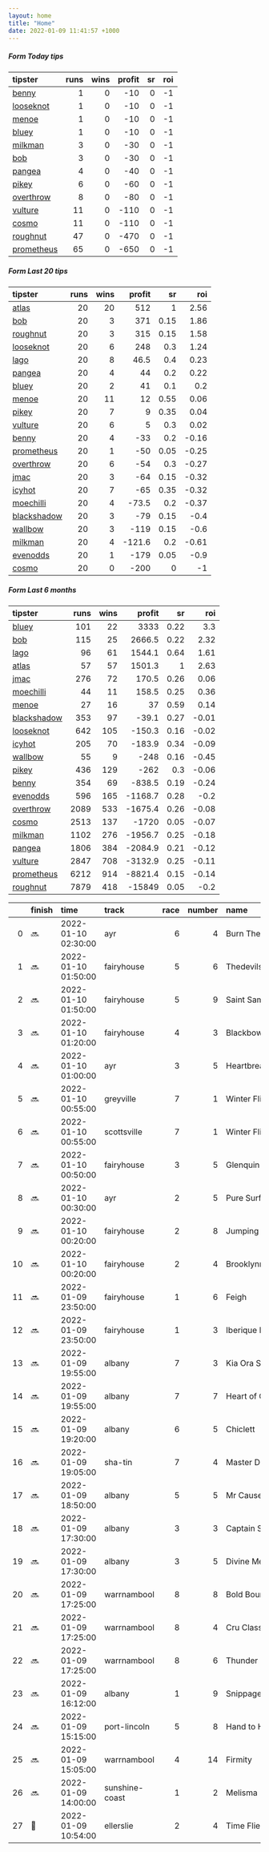 ```yaml
---   
layout: home  
title: "Home"   
date: 2022-01-09 11:41:57 +1000  
---   
```



##### Form Today tips   

| tipster                                                       |   runs |   wins |   profit |   sr |   roi |
|:--------------------------------------------------------------|-------:|-------:|---------:|-----:|------:|
| [benny](https://mrwayneo.github.io/tips/benny.html)           |      1 |      0 |      -10 |    0 |    -1 |
| [looseknot](https://mrwayneo.github.io/tips/looseknot.html)   |      1 |      0 |      -10 |    0 |    -1 |
| [menoe](https://mrwayneo.github.io/tips/menoe.html)           |      1 |      0 |      -10 |    0 |    -1 |
| [bluey](https://mrwayneo.github.io/tips/bluey.html)           |      1 |      0 |      -10 |    0 |    -1 |
| [milkman](https://mrwayneo.github.io/tips/milkman.html)       |      3 |      0 |      -30 |    0 |    -1 |
| [bob](https://mrwayneo.github.io/tips/bob.html)               |      3 |      0 |      -30 |    0 |    -1 |
| [pangea](https://mrwayneo.github.io/tips/pangea.html)         |      4 |      0 |      -40 |    0 |    -1 |
| [pikey](https://mrwayneo.github.io/tips/pikey.html)           |      6 |      0 |      -60 |    0 |    -1 |
| [overthrow](https://mrwayneo.github.io/tips/overthrow.html)   |      8 |      0 |      -80 |    0 |    -1 |
| [vulture](https://mrwayneo.github.io/tips/vulture.html)       |     11 |      0 |     -110 |    0 |    -1 |
| [cosmo](https://mrwayneo.github.io/tips/cosmo.html)           |     11 |      0 |     -110 |    0 |    -1 |
| [roughnut](https://mrwayneo.github.io/tips/roughnut.html)     |     47 |      0 |     -470 |    0 |    -1 |
| [prometheus](https://mrwayneo.github.io/tips/prometheus.html) |     65 |      0 |     -650 |    0 |    -1 |

##### Form Last 20 tips   

| tipster                                                         |   runs |   wins |   profit |   sr |   roi |
|:----------------------------------------------------------------|-------:|-------:|---------:|-----:|------:|
| [atlas](https://mrwayneo.github.io/tips/atlas.html)             |     20 |     20 |    512   | 1    |  2.56 |
| [bob](https://mrwayneo.github.io/tips/bob.html)                 |     20 |      3 |    371   | 0.15 |  1.86 |
| [roughnut](https://mrwayneo.github.io/tips/roughnut.html)       |     20 |      3 |    315   | 0.15 |  1.58 |
| [looseknot](https://mrwayneo.github.io/tips/looseknot.html)     |     20 |      6 |    248   | 0.3  |  1.24 |
| [lago](https://mrwayneo.github.io/tips/lago.html)               |     20 |      8 |     46.5 | 0.4  |  0.23 |
| [pangea](https://mrwayneo.github.io/tips/pangea.html)           |     20 |      4 |     44   | 0.2  |  0.22 |
| [bluey](https://mrwayneo.github.io/tips/bluey.html)             |     20 |      2 |     41   | 0.1  |  0.2  |
| [menoe](https://mrwayneo.github.io/tips/menoe.html)             |     20 |     11 |     12   | 0.55 |  0.06 |
| [pikey](https://mrwayneo.github.io/tips/pikey.html)             |     20 |      7 |      9   | 0.35 |  0.04 |
| [vulture](https://mrwayneo.github.io/tips/vulture.html)         |     20 |      6 |      5   | 0.3  |  0.02 |
| [benny](https://mrwayneo.github.io/tips/benny.html)             |     20 |      4 |    -33   | 0.2  | -0.16 |
| [prometheus](https://mrwayneo.github.io/tips/prometheus.html)   |     20 |      1 |    -50   | 0.05 | -0.25 |
| [overthrow](https://mrwayneo.github.io/tips/overthrow.html)     |     20 |      6 |    -54   | 0.3  | -0.27 |
| [jmac](https://mrwayneo.github.io/tips/jmac.html)               |     20 |      3 |    -64   | 0.15 | -0.32 |
| [icyhot](https://mrwayneo.github.io/tips/icyhot.html)           |     20 |      7 |    -65   | 0.35 | -0.32 |
| [moechilli](https://mrwayneo.github.io/tips/moechilli.html)     |     20 |      4 |    -73.5 | 0.2  | -0.37 |
| [blackshadow](https://mrwayneo.github.io/tips/blackshadow.html) |     20 |      3 |    -79   | 0.15 | -0.4  |
| [wallbow](https://mrwayneo.github.io/tips/wallbow.html)         |     20 |      3 |   -119   | 0.15 | -0.6  |
| [milkman](https://mrwayneo.github.io/tips/milkman.html)         |     20 |      4 |   -121.6 | 0.2  | -0.61 |
| [evenodds](https://mrwayneo.github.io/tips/evenodds.html)       |     20 |      1 |   -179   | 0.05 | -0.9  |
| [cosmo](https://mrwayneo.github.io/tips/cosmo.html)             |     20 |      0 |   -200   | 0    | -1    |

##### Form Last 6 months   

| tipster                                                         |   runs |   wins |   profit |   sr |   roi |
|:----------------------------------------------------------------|-------:|-------:|---------:|-----:|------:|
| [bluey](https://mrwayneo.github.io/tips/bluey.html)             |    101 |     22 |   3333   | 0.22 |  3.3  |
| [bob](https://mrwayneo.github.io/tips/bob.html)                 |    115 |     25 |   2666.5 | 0.22 |  2.32 |
| [lago](https://mrwayneo.github.io/tips/lago.html)               |     96 |     61 |   1544.1 | 0.64 |  1.61 |
| [atlas](https://mrwayneo.github.io/tips/atlas.html)             |     57 |     57 |   1501.3 | 1    |  2.63 |
| [jmac](https://mrwayneo.github.io/tips/jmac.html)               |    276 |     72 |    170.5 | 0.26 |  0.06 |
| [moechilli](https://mrwayneo.github.io/tips/moechilli.html)     |     44 |     11 |    158.5 | 0.25 |  0.36 |
| [menoe](https://mrwayneo.github.io/tips/menoe.html)             |     27 |     16 |     37   | 0.59 |  0.14 |
| [blackshadow](https://mrwayneo.github.io/tips/blackshadow.html) |    353 |     97 |    -39.1 | 0.27 | -0.01 |
| [looseknot](https://mrwayneo.github.io/tips/looseknot.html)     |    642 |    105 |   -150.3 | 0.16 | -0.02 |
| [icyhot](https://mrwayneo.github.io/tips/icyhot.html)           |    205 |     70 |   -183.9 | 0.34 | -0.09 |
| [wallbow](https://mrwayneo.github.io/tips/wallbow.html)         |     55 |      9 |   -248   | 0.16 | -0.45 |
| [pikey](https://mrwayneo.github.io/tips/pikey.html)             |    436 |    129 |   -262   | 0.3  | -0.06 |
| [benny](https://mrwayneo.github.io/tips/benny.html)             |    354 |     69 |   -838.5 | 0.19 | -0.24 |
| [evenodds](https://mrwayneo.github.io/tips/evenodds.html)       |    596 |    165 |  -1168.7 | 0.28 | -0.2  |
| [overthrow](https://mrwayneo.github.io/tips/overthrow.html)     |   2089 |    533 |  -1675.4 | 0.26 | -0.08 |
| [cosmo](https://mrwayneo.github.io/tips/cosmo.html)             |   2513 |    137 |  -1720   | 0.05 | -0.07 |
| [milkman](https://mrwayneo.github.io/tips/milkman.html)         |   1102 |    276 |  -1956.7 | 0.25 | -0.18 |
| [pangea](https://mrwayneo.github.io/tips/pangea.html)           |   1806 |    384 |  -2084.9 | 0.21 | -0.12 |
| [vulture](https://mrwayneo.github.io/tips/vulture.html)         |   2847 |    708 |  -3132.9 | 0.25 | -0.11 |
| [prometheus](https://mrwayneo.github.io/tips/prometheus.html)   |   6212 |    914 |  -8821.4 | 0.15 | -0.14 |
| [roughnut](https://mrwayneo.github.io/tips/roughnut.html)       |   7879 |    418 | -15849   | 0.05 | -0.2  |

|    | finish            | time                | track          |   race |   number | name              |   odds | tipster         |
|---:|:------------------|:--------------------|:---------------|-------:|---------:|:------------------|-------:|:----------------|
|  0 | :soon:            | 2022-01-10 02:30:00 | ayr            |      6 |        4 | Burn The Evidence |   2    | vulture         |
|  1 | :soon:            | 2022-01-10 01:50:00 | fairyhouse     |      5 |        6 | Thedevilscoachman |   2.35 | milkman         |
|  2 | :soon:            | 2022-01-10 01:50:00 | fairyhouse     |      5 |        9 | Saint Sam         |   3    | overthrow       |
|  3 | :soon:            | 2022-01-10 01:20:00 | fairyhouse     |      4 |        3 | Blackbow          |   4.8  | overthrow       |
|  4 | :soon:            | 2022-01-10 01:00:00 | ayr            |      3 |        5 | Heartbreak Kid    |   6    | overthrow       |
|  5 | :soon:            | 2022-01-10 00:55:00 | greyville      |      7 |        1 | Winter Flight     |   0    | vulture         |
|  6 | :soon:            | 2022-01-10 00:55:00 | scottsville    |      7 |        1 | Winter Flight     |   0    | vulture         |
|  7 | :soon:            | 2022-01-10 00:50:00 | fairyhouse     |      3 |        5 | Glenquin Castle   |   3.6  | overthrow       |
|  8 | :soon:            | 2022-01-10 00:30:00 | ayr            |      2 |        5 | Pure Surf         |   7.5  | looseknot       |
|  9 | :soon:            | 2022-01-10 00:20:00 | fairyhouse     |      2 |        8 | Jumping Jet       |   4.4  | milkman         |
| 10 | :soon:            | 2022-01-10 00:20:00 | fairyhouse     |      2 |        4 | Brooklynn Glory   |   2.6  | overthrow       |
| 11 | :soon:            | 2022-01-09 23:50:00 | fairyhouse     |      1 |        6 | Feigh             |   5.5  | overthrow       |
| 12 | :soon:            | 2022-01-09 23:50:00 | fairyhouse     |      1 |        3 | Iberique Du Seuil |   5.5  | vulture         |
| 13 | :soon:            | 2022-01-09 19:55:00 | albany         |      7 |        3 | Kia Ora Star      |   3.1  | benny,pikey     |
| 14 | :soon:            | 2022-01-09 19:55:00 | albany         |      7 |        7 | Heart of Coeur    |   6.5  | pangea          |
| 15 | :soon:            | 2022-01-09 19:20:00 | albany         |      6 |        5 | Chiclett          |   2.2  | pikey           |
| 16 | :soon:            | 2022-01-09 19:05:00 | sha-tin        |      7 |        4 | Master Delight    |   0    | vulture         |
| 17 | :soon:            | 2022-01-09 18:50:00 | albany         |      5 |        5 | Mr Causeway       |   2.7  | pangea,pikey    |
| 18 | :soon:            | 2022-01-09 17:30:00 | albany         |      3 |        3 | Captain Sharmane  |   1.65 | pikey           |
| 19 | :soon:            | 2022-01-09 17:30:00 | albany         |      3 |        5 | Divine Mercy      |  10    | vulture         |
| 20 | :soon:            | 2022-01-09 17:25:00 | warrnambool    |      8 |        8 | Bold Bourbon      |   1.8  | vulture,milkman |
| 21 | :soon:            | 2022-01-09 17:25:00 | warrnambool    |      8 |        4 | Cru Classe        |  15    | vulture         |
| 22 | :soon:            | 2022-01-09 17:25:00 | warrnambool    |      8 |        6 | Thunder Point     |   2.1  | vulture         |
| 23 | :soon:            | 2022-01-09 16:12:00 | albany         |      1 |        9 | Snippagem         |   1.8  | pikey           |
| 24 | :soon:            | 2022-01-09 15:15:00 | port-lincoln   |      5 |        8 | Hand to Hand      |  29    | cosmo,bob       |
| 25 | :soon:            | 2022-01-09 15:05:00 | warrnambool    |      4 |       14 | Firmity           |   6    | vulture         |
| 26 | :soon:            | 2022-01-09 14:00:00 | sunshine-coast |      1 |        2 | Melisma           |   2.7  | overthrow       |
| 27 | :3rd_place_medal: | 2022-01-09 10:54:00 | ellerslie      |      2 |        4 | Time Flies        |   1.32 | vulture         |